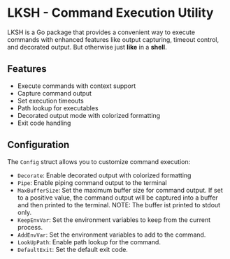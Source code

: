 # LKSH - Command Execution Utility

LKSH is a Go package that provides a convenient way to execute commands with
enhanced features like output capturing, timeout control, and decorated output.
But otherwise just **like** in a **shell**.

## Features

- Execute commands with context support
- Capture command output
- Set execution timeouts
- Path lookup for executables
- Decorated output mode with colorized formatting
- Exit code handling

## Configuration

The `Config` struct allows you to customize command execution:

- `Decorate`: Enable decorated output with colorized formatting
- `Pipe`: Enable piping command output to the terminal
- `MaxBufferSize`: Set the maximum buffer size for command output. If set to a
   positive value, the command output will be captured into a buffer and then
   printed to the terminal. NOTE: The buffer ist printed to stdout only.
- `KeepEnvVar`: Set the environment variables to keep from the current process.
- `AddEnvVar`: Set the environment variables to add to the command.
- `LookUpPath`: Enable path lookup for the command.
- `DefaultExit`: Set the default exit code.
